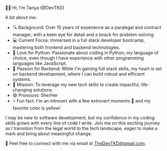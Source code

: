 👋🏾 Hi, I’m Tanya (@DevTKD)
  
A bit about me:
- 🔍 Background: Over 15 years of experience as a paralegal and contract manager, with a keen eye for detail and a knack for problem-solving.
- 💻 Current Focus: Immersed in a full stack developer bootcamp, mastering both frontend and backend technologies.
- 🐍 Love for Python: Passionate about coding in Python, my language of choice, even though I have experience with other programming languages like JavaScript.
- 🔧 Passion for Backend: While I'm gaining full stack skills, my heart is set on backend development, where I can build robust and efficient systems.
- 🌟 Mission: To leverage my new tech skills to create impactful, life-changing solutions.
- 😄 Pronouns: She/Her
- ⚡ Fun fact: I'm an introvert with a few extrovert moments 🤭 and my favorite color is yellow!

I may be new to software development, but my confidence in my coding skills grows with every line of code I write. Join me on this exciting journey as I transition from the legal world to the tech landscape, eager to make a mark and bring about meaningful change.

📧 Feel free to connect with me via email at TheDevTKD@gmail.com.
<!---
DevTKD/DevTKD is a ✨ special ✨ repository because its `README.md` (this file) appears on your GitHub profile.
You can click the Preview link to take a look at your changes.
--->
